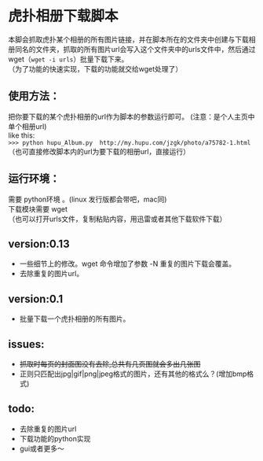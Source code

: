 虎扑相册下载脚本
===

本脚会抓取虎扑某个相册的所有图片链接，并在脚本所在的文件夹中创建与下载相册同名的文件夹，抓取的所有图片url会写入这个文件夹中的urls文件中，然后通过wget（`wget -i urls`）批量下载下来。  
（为了功能的快速实现，下载的功能就交给wget处理了）

使用方法： 
--- 
把你要下载的某个虎扑相册的url作为脚本的参数运行即可。 
(注意：是个人主页中单个相册url)  
like this:  
`>>> python hupu_Album.py  http://my.hupu.com/jzgk/photo/a75782-1.html `   （也可直接修改脚本内的url为要下载的相册url，直接运行）

运行环境：
---
需要 python环境 。(linux 发行版都会带吧，mac同)  
下载模块需要 wget  
（也可以打开urls文件，复制粘贴内容，用迅雷或者其他下载软件下载）  


version:0.13
---
* 一些细节上的修改。wget 命令增加了参数 -N 重复的图片下载会覆盖。
* 去除重复的图片url。

version:0.1
---
* 批量下载一个虎扑相册的所有图片。

issues:
---
* <del>抓取时每页的封面图没有去除,总共有几页图就会多出几张图</del> 
* 正则只匹配出jpg|gif|png|jpeg格式的图片，还有其他的格式么？(增加bmp格式)

todo:
---
* 去除重复的图片url
* 下载功能的python实现
* gui或者更多～
